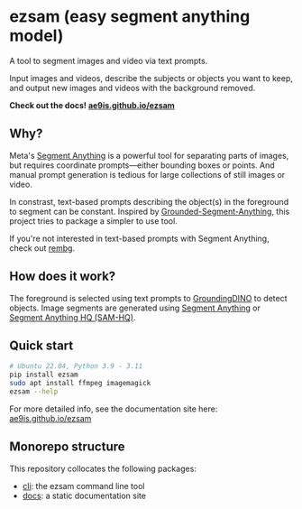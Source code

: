 # ezsam (easy segment anything model)

A tool to segment images and video via text prompts.

Input images and videos, describe the subjects or objects you want to keep, and output new images and videos with the background removed.

**Check out the docs! [ae9is.github.io/ezsam](ae9is.github.io/ezsam)**

## Why?

Meta's [Segment Anything](https://github.com/facebookresearch/segment-anything) is a powerful tool for separating parts of images,
but requires coordinate prompts&mdash;either bounding boxes or points.
And manual prompt generation is tedious for large collections of still images or video.

In constrast, text-based prompts describing the object(s) in the foreground to segment can be constant.
Inspired by [Grounded-Segment-Anything](https://github.com/IDEA-Research/Grounded-Segment-Anything),
this project tries to package a simpler to use tool.

If you're not interested in text-based prompts with Segment Anything, 
check out [rembg](https://github.com/danielgatis/rembg).

## How does it work?

The foreground is selected using text prompts to [GroundingDINO](https://github.com/IDEA-Research/GroundingDINO) to detect objects.
Image segments are generated using [Segment Anything](https://github.com/facebookresearch/segment-anything) 
or [Segment Anything HQ (SAM-HQ)](https://github.com/SysCV/SAM-HQ).

## Quick start

```bash
# Ubuntu 22.04, Python 3.9 - 3.11
pip install ezsam
sudo apt install ffmpeg imagemagick
ezsam --help
```

For more detailed info, see the documentation site here: [ae9is.github.io/ezsam](ae9is.github.io/ezsam)

## Monorepo structure

This repository collocates the following packages:
- [cli](packages/cli): the ezsam command line tool
- [docs](packages/docs): a static documentation site
